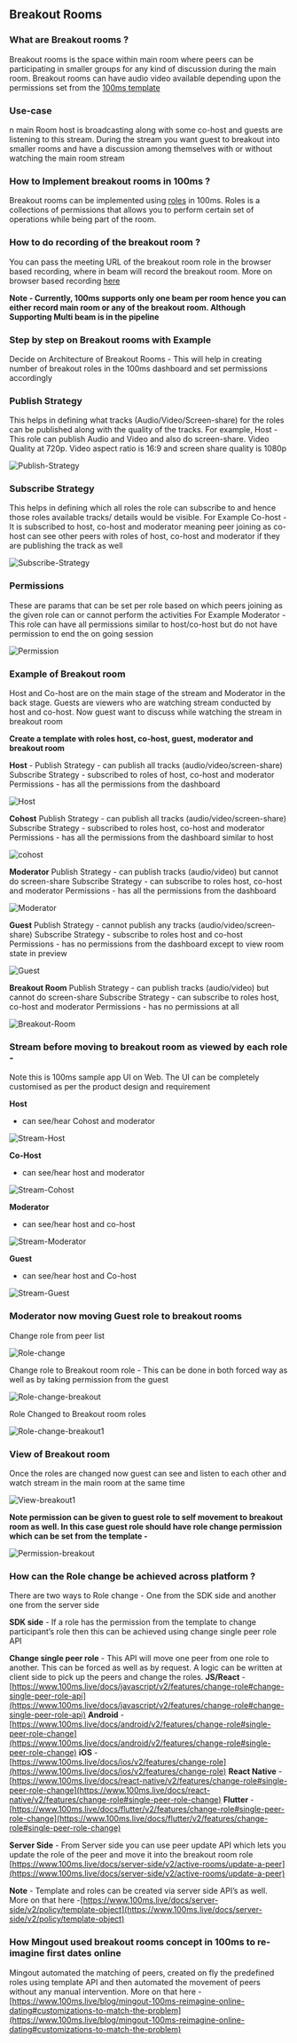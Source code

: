 ## Breakout Rooms

### What are Breakout rooms ? 

Breakout rooms is the space within main room where peers can be participating in smaller groups for any kind of discussion during the main room. 
Breakout rooms can have audio video available depending upon the permissions set from the [100ms template](https://dashboard.100ms.live/templates) 

### Use-case

n main Room host is broadcasting along with some co-host and guests are listening to this stream. 
During the stream you want guest to breakout into smaller rooms and have a discussion among themselves with or without watching the main room stream

### How to Implement breakout rooms in 100ms ? 

Breakout rooms can be implemented using [roles](https://www.100ms.live/docs/javascript/v2/foundation/templates-and-roles) in 100ms. 
Roles is a collections of permissions that allows you to perform certain set of operations while being part of the room.

### How to do recording of the breakout room ?

You can pass the meeting URL of the breakout room role in the browser based recording, where in beam will record the breakout room. 
More on browser based recording [here](https://www.100ms.live/docs/server-side/v2/Destinations/rtmp-streaming-and-browser-recording)

**Note - Currently, 100ms supports only one beam per room hence you can either record main room or any of the breakout room. 
Although Supporting Multi beam is in the pipeline** 

### Step by step on Breakout rooms with Example

Decide on Architecture of Breakout Rooms - This will help in creating number of breakout roles in the 100ms dashboard and set permissions accordingly

### Publish Strategy

This helps in defining what tracks (Audio/Video/Screen-share) for the roles can be published along with the quality of the tracks.
For example,
Host - This role can publish Audio and Video and also do screen-share. Video Quality at 720p. Video aspect ratio is 16:9 and screen share quality is 1080p

![Publish-Strategy](/breakoutroom/publish-strategy.png)

### Subscribe Strategy

This helps in defining which all roles the role can subscribe to and hence those roles available tracks/ details would be visible.
For Example 
Co-host - It is subscribed to host, co-host and moderator meaning peer joining as co-host can see other peers with roles of host, co-host and moderator if they are publishing the track as well

![Subscribe-Strategy](/breakoutroom/subscribe-strategy.png)

### Permissions

These are params that can be set per role based on which peers joining as the given role can or cannot perform the activities
For Example
Moderator - This role can have all permissions similar to host/co-host but do not have permission to end the on going session

![Permission](/breakoutroom/permission.png)

### Example of Breakout room

Host and Co-host are on the main stage of the stream and Moderator in the back stage. Guests are viewers who are watching stream conducted by host and co-host. Now guest want to discuss while watching the stream in breakout room

**Create a template with roles host, co-host, guest, moderator and breakout room** 

**Host** - 
Publish Strategy - can publish all tracks (audio/video/screen-share)
Subscribe Strategy - subscribed to roles of host, co-host and moderator
Permissions - has all the permissions from the dashboard

![Host](/breakoutroom/host.png)

**Cohost**
Publish Strategy - can publish all tracks (audio/video/screen-share)
Subscribe Strategy - subscribed to roles host, co-host and moderator
Permissions - has all the permissions from the dashboard similar to host

![cohost](/breakoutroom/cohost.png)

**Moderator**
Publish Strategy - can publish tracks (audio/video) but cannot do screen-share
Subscribe Strategy - can subscribe to roles host, co-host and moderator
Permissions - has all the permissions from the dashboard

![Moderator](/breakoutroom/moderator.png)

**Guest**
Publish Strategy - cannot publish any tracks (audio/video/screen-share)
Subscribe Strategy - subscribe to roles host and co-host
Permissions - has no permissions from the dashboard except to view room state in preview

![Guest](/breakoutroom/guest.png)

**Breakout Room**
Publish Strategy - can publish tracks (audio/video) but cannot do screen-share
Subscribe Strategy - can subscribe to roles host, co-host and moderator
Permissions - has no permissions at all

![Breakout-Room](/breakoutroom/breakout-room.png)

### **Stream before moving to breakout room as viewed by each role -**

Note this is 100ms sample app UI on Web. The UI can be completely customised as per the product design and requirement

**Host**
- can see/hear Cohost and moderator

![Stream-Host](/breakoutroom/stream-host.png)

**Co-Host**
- can see/hear host and moderator

![Stream-Cohost](/breakoutroom/stream-cohost.png)

**Moderator**
- can see/hear host and co-host

![Stream-Moderator](/breakoutroom/stream-moderator.png)

**Guest** 
- can see/hear host and Co-host

![Stream-Guest](/breakoutroom/stream-guest.png)

### **Moderator now moving Guest role to breakout rooms**

Change role from peer list

![Role-change](/breakoutroom/moderator-to-guest.png)

Change role to Breakout room role - This can be done in both forced way as well as by taking permission from the guest 

![Role-change-breakout](/breakoutroom/change-role1.png)

Role Changed to Breakout room roles

![Role-change-breakout1](/breakoutroom/change-role2.png)

### **View of Breakout room**

Once the roles are changed now guest can see and listen to each other and watch stream in the main room at the same time

![View-breakout1](/breakoutroom/view-breakout.png)

**Note permission can be given to guest role to self movement to breakout room as well. In this case guest role should have role change permission which can be set from the template -**

![Permission-breakout](/breakoutroom/role-permission.png)

### **How can the Role change be achieved across platform ?**

There are two ways to Role change - One from the SDK side and another one from the server side 

**SDK side** - If a role has the permission from the template to change participant’s role then this can be achieved using change single peer role API

**Change single peer role** - This API will move one peer from one role to another. This can be forced as well as by request. A logic can be written at client side to pick up the peers and change the roles.
**JS/React** - [https://www.100ms.live/docs/javascript/v2/features/change-role#change-single-peer-role-api](https://www.100ms.live/docs/javascript/v2/features/change-role#change-single-peer-role-api)
**Android** - [https://www.100ms.live/docs/android/v2/features/change-role#single-peer-role-change](https://www.100ms.live/docs/android/v2/features/change-role#single-peer-role-change)
**iOS** - [https://www.100ms.live/docs/ios/v2/features/change-role](https://www.100ms.live/docs/ios/v2/features/change-role)
**React Native** - [https://www.100ms.live/docs/react-native/v2/features/change-role#single-peer-role-change](https://www.100ms.live/docs/react-native/v2/features/change-role#single-peer-role-change)
**Flutter** - [https://www.100ms.live/docs/flutter/v2/features/change-role#single-peer-role-change](https://www.100ms.live/docs/flutter/v2/features/change-role#single-peer-role-change)

**Server Side** - From Server side you can use peer update API which lets you update the role of the peer and move it into the breakout room role
[https://www.100ms.live/docs/server-side/v2/active-rooms/update-a-peer](https://www.100ms.live/docs/server-side/v2/active-rooms/update-a-peer)

**Note** - Template and roles can be created via server side API’s as well. More on that here -[https://www.100ms.live/docs/server-side/v2/policy/template-object](https://www.100ms.live/docs/server-side/v2/policy/template-object)

### ****How Mingout used breakout rooms concept in 100ms to re-imagine first dates online****

Mingout automated the matching of peers, created on fly the predefined roles using template API and then automated the movement of peers without any manual intervention.
More on that here - [https://www.100ms.live/blog/mingout-100ms-reimagine-online-dating#customizations-to-match-the-problem](https://www.100ms.live/blog/mingout-100ms-reimagine-online-dating#customizations-to-match-the-problem)